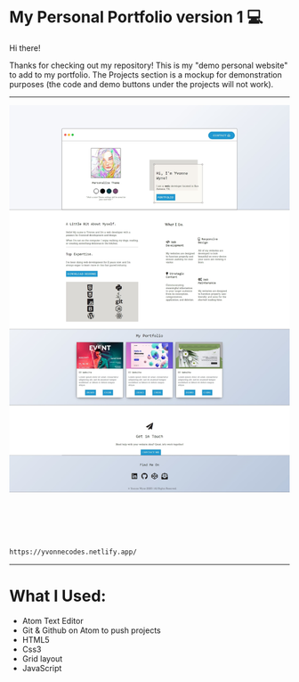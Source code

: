 # My Personal Portfolio version 1 :computer:


Hi there! 

Thanks for checking out my repository! This is my "demo personal website" to add to my portfolio. The Projects section is a mockup for demonstration purposes (the code and demo buttons under the projects will not work).  


---------------------------------------------------------------------------------------------------------------------------------------------------------------------------------
![](images/yvonnecodes.jpg)

<br>
<br>

```sh
   

https://yvonnecodes.netlify.app/

   ```

---------------------------------------------------------------------------------------------------------------------------------------------------------------------------------

# What I Used:


* Atom Text Editor
* Git & Github on Atom to push projects
* HTML5
* Css3
* Grid layout
* JavaScript

